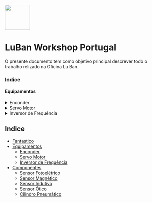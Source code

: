 <img src="https://github.com/LMigu3liPT/Documentation_Luban/blob/main/Grafcets/32_Manual/Imagens_Grafcets/Logo_Luban.png" width="80" />    

# LuBan Workshop Portugal

O presente documento tem  como  objetivo  principal  descrever  todo o trabalho relizado na   Oficina   Lu   Ban.


### Indice
#### Equipamentos
<details>
  <summary>Enconder</summary>
  --------
 </details>
<details>
  <summary>Servo Motor</summary>
  --------
 </details>
<details>
  <summary>Inversor de Frequência</summary>
  --------
 </details>
 
 
 
## Indice
- [Fantastico](#fantastico)
- [Equipamentos](#equipamentos)
  - [Enconder](#enconder)
  - [Servo Motor](#servo-motor)
  - [Inversor de Frequência](#inversor-de-frequência)
- [Componentes](#componentes)
  - [Sensor Fotoelétrico](#sensor-fotoelétrico)
  - [Sensor Magnético](#sensor-magnético) 
  - [Sensor Indutivo](#sensor-indutivo) 
  - [Sensor Ótico](#sensor-ótico) 
  - [Cilindro Pneumático](#cilindro-pneumático)
